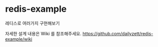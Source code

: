 # redis-example
레디스로 여러가지 구현해보기

자세한 설계 내용은 Wiki 를 참조해주세요.
https://github.com/dailyzett/redis-example/wiki